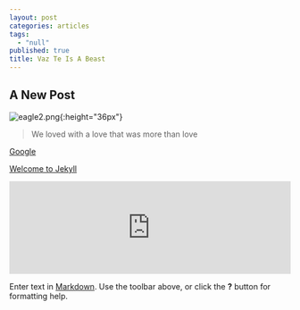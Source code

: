 ```yaml
---
layout: post
categories: articles
tags: 
  - "null"
published: true
title: Vaz Te Is A Beast
---
```





## A New Post

![eagle2.png]({{site.baseurl}}/media/eagle2.png){:height="36px"}

> We loved with a love that was more than love

[Google](http://www.google.com)

[Welcome to Jekyll](/articles/welcome-to-jekyll/)

<iframe width="100%" height="166" scrolling="no" frameborder="no" src="https://w.soundcloud.com/player/?url=https%3A//api.soundcloud.com/tracks/34019569&color=0066cc"></iframe>

Enter text in [Markdown](http://daringfireball.net/projects/markdown/). Use the toolbar above, or click the **?** button for formatting help.
